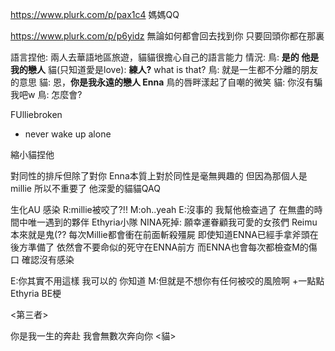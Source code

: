 https://www.plurk.com/p/pax1c4
媽媽QQ

https://www.plurk.com/p/p6yidz
無論如何都會回去找到你
只要回頭你都在那裏

語言捏他:
	兩人去華語地區旅遊，貓貓很擔心自己的語言能力
	情況: 
	鳥: **是的 他是我的戀人**
	貓(只知道愛是love): **練人?** what is that?
	鳥: 就是一生都不分離的朋友的意思
	貓: 恩，**你是我永遠的戀人 Enna**
	鳥的唇畔漾起了自嘲的微笑
	貓: 你沒有騙我吧w
	鳥: 怎麼會?
	
FUlliebroken
- never wake up alone

縮小貓捏他

對同性的排斥但除了對你
Enna本質上對於同性是毫無興趣的
但因為那個人是millie
所以不重要了 他深愛的貓貓QAQ

生化AU
感染
R:millie被咬了?!!
M:oh..yeah
E:沒事的 我幫他檢查過了
在無盡的時間中唯一遇到的夥伴
Ethyria小隊
NINA死掉: 願幸運眷顧我可愛的女孩們
Reimu本來就是鬼(??
每次Millie都會衝在前面斬殺殭屍 即使知道ENNA已經手拿斧頭在後方準備了
依然會不要命似的死守在ENNA前方
而ENNA也會每次都檢查M的傷口 確認沒有感染

E:你其實不用這樣 我可以的 你知道
M:但就是不想你有任何被咬的風險啊
+一點點Ethyria BE梗

<第三者>

你是我一生的奔赴
我會無數次奔向你
<貓>

